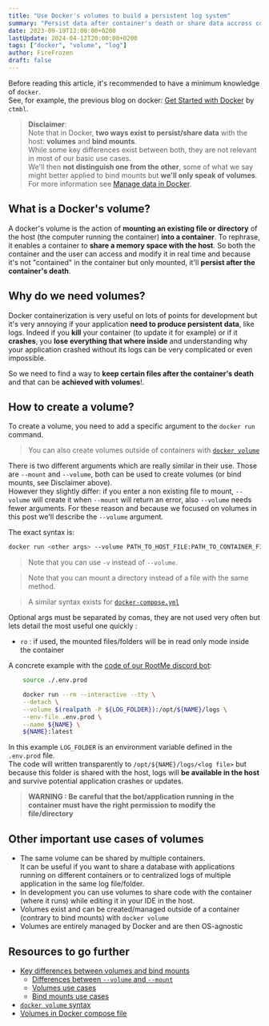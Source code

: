 ```yaml
---
title: "Use Docker's volumes to build a persistent log system"
summary: "Persist data after container's death or share data accross containers through Docker's volume feature"
date: 2023-09-19T12:00:00+0200
lastUpdate: 2024-04-12T20:00:00+0200
tags: ["docker", "volume", "log"]
author: FireFrozen
draft: false
---
```


Before reading this article, it's recommended to have a minimum knowledge of `docker`.  
See, for example, the previous blog on docker: [Get Started with Docker](https://iscsc.fr/posts/short-docker-introduction/) by `ctmbl`.

> **Disclaimer**:  
> Note that in Docker, **two ways exist to persist/share data** with the host: **volumes** and **bind mounts**.  
> While some key differences exist between both, they are not relevant in most of our basic use cases.  
> We'll then **not distinguish one from the other**, some of what we say might better applied to bind mounts but **we'll only speak of volumes**.  
> For more information see [Manage data in Docker](https://docs.docker.com/storage/).

## What is a Docker's volume?

A docker's volume is the action of **mounting an existing file or directory** of the host (the computer running the container) **into a container**. To rephrase, it enables a container to **share a memory space with the host**. So both the container and the user can access and modify it in real time and because it's not "contained" in the container but only mounted, it'll **persist after the container's death**.

## Why do we need volumes?

Docker containerization is very useful on lots of points for development but it's very annoying if your application **need to produce persistent data**, like logs. Indeed if you **kill** your container (to update it for example) or if it **crashes**, you **lose everything that where inside** and understanding why your application crashed without its logs can be very complicated or even impossible.

So we need to find a way to **keep certain files after the container's death** and that can be **achieved with volumes**!.

## How to create a volume?

To create a volume, you need to add a specific argument to the `docker run` command.

> You can also create volumes outside of containers with [`docker volume`](https://docs.docker.com/storage/volumes/#create-and-manage-volumes)

There is two different arguments which are really similar in their use. Those are `--mount` and `--volume`, both can be used to create volumes (or bind mounts, see Disclaimer above).  
However they slightly differ: if you enter a non existing file to mount, `--volume` will create it when `--mount` will return an error, also `--volume` needs fewer arguments. For these reason and because we focused on volumes in this post we'll describe the `--volume` argument. 

The exact syntax is:
```bash
docker run <other args> --volume PATH_TO_HOST_FILE:PATH_TO_CONTAINER_FILE:<optional args>
```

> Note that you can use `-v` instead of `--volume`.

> Note that you can mount a directory instead of a file with the same method.

> A similar syntax exists for [`docker-compose.yml`](https://docs.docker.com/compose/compose-file/compose-file-v3/#volumes)

Optional args must be separated by comas, they are not used very often but lets detail the most useful one quickly :
- `ro` : if used, the mounted files/folders will be in read only mode inside the container

A concrete example with the [code of our RootMe discord bot](https://github.com/iScsc/RootPythia/blob/2681ca26286ea5063371536e995a5e3cf39734a5/run.sh#L12):
```bash
    source ./.env.prod

    docker run --rm --interactive --tty \
	--detach \
	--volume $(realpath -P ${LOG_FOLDER}):/opt/${NAME}/logs \
	--env-file .env.prod \
	--name ${NAME} \
	${NAME}:latest
```
In this example `LOG_FOLDER` is an environment variable defined in the `.env.prod` file.  
The code will written transparently to `/opt/${NAME}/logs/<log file>` but because this folder is shared with the host, logs will **be available in the host** and survive potential application crashes or updates.

> **WARNING : Be careful that the bot/application running in the container must have the right permission to modify the file/directory**

## Other important use cases of volumes

* The same volume can be shared by multiple containers.  
 It can be useful if you want to share a database with applications running on different containers or to centralized logs of multiple application in the same log file/folder.
* In development you can use volumes to share code with the container (where it runs) while editing it in your IDE in the host.
* Volumes exist and can be created/managed outside of a container (contrary to bind mounts) with `docker volume`
* Volumes are entirely managed by Docker and are then OS-agnostic

## Resources to go further

- [Key differences between volumes and bind mounts](https://docs.docker.com/storage/#volumes)
  - [Differences between `--volume` and `--mount`](https://docs.docker.com/storage/bind-mounts/#differences-between--v-and---mount-behavior)
  - [Volumes use cases](https://docs.docker.com/storage/#good-use-cases-for-volumes)
  - [Bind mounts use cases](https://docs.docker.com/storage/#good-use-cases-for-bind-mounts)
- [`docker volume` syntax](https://docs.docker.com/storage/volumes/#create-and-manage-volumes)
- [Volumes in Docker compose file](https://docs.docker.com/compose/compose-file/compose-file-v3/#volumes)